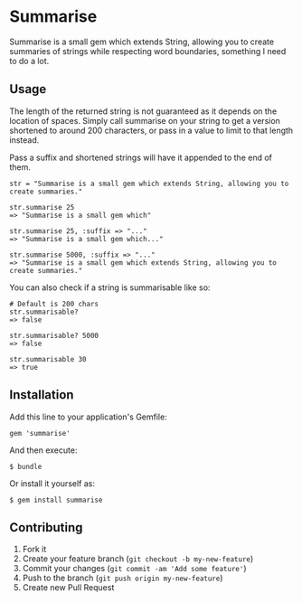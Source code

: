 # Summarise

Summarise is a small gem which extends String, allowing you to create summaries of strings while respecting word boundaries, something I need to do a lot.

## Usage

The length of the returned string is not guaranteed as it depends on the location of spaces. Simply call summarise on your string to get a version shortened to around 200 characters, or pass in a value to limit to that length instead.

Pass a suffix and shortened strings will have it appended to the end of them.

    str = "Summarise is a small gem which extends String, allowing you to create summaries."

    str.summarise 25
    => "Summarise is a small gem which"

    str.summarise 25, :suffix => "..."
    => "Summarise is a small gem which..."

    str.summarise 5000, :suffix => "..."
    => "Summarise is a small gem which extends String, allowing you to create summaries."

You can also check if a string is summarisable like so:

    # Default is 200 chars
    str.summarisable?
    => false

    str.summarisable? 5000
    => false

    str.summarisable 30
    => true

## Installation

Add this line to your application's Gemfile:

    gem 'summarise'

And then execute:

    $ bundle

Or install it yourself as:

    $ gem install summarise


## Contributing

1. Fork it
2. Create your feature branch (`git checkout -b my-new-feature`)
3. Commit your changes (`git commit -am 'Add some feature'`)
4. Push to the branch (`git push origin my-new-feature`)
5. Create new Pull Request
